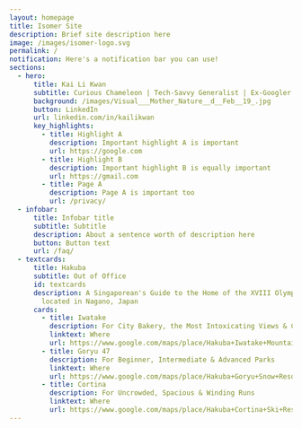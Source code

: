 ```yaml
---
layout: homepage
title: Isomer Site
description: Brief site description here
image: /images/isomer-logo.svg
permalink: /
notification: Here's a notification bar you can use!
sections:
  - hero:
      title: Kai Li Kwan
      subtitle: Curious Chameleon | Tech-Savvy Generalist | Ex-Googler
      background: /images/Visual___Mother_Nature__d__Feb__19_.jpg
      button: LinkedIn
      url: linkedin.com/in/kailikwan
      key_highlights:
        - title: Highlight A
          description: Important highlight A is important
          url: https://google.com
        - title: Highlight B
          description: Important highlight B is equally important
          url: https://gmail.com
        - title: Page A
          description: Page A is important too
          url: /privacy/
  - infobar:
      title: Infobar title
      subtitle: Subtitle
      description: About a sentence worth of description here
      button: Button text
      url: /faq/
  - textcards:
      title: Hakuba
      subtitle: Out of Office
      id: textcards
      description: A Singaporean's Guide to the Home of the XVIII Olympic Winter Games
        located in Nagano, Japan
      cards:
        - title: Iwatake
          description: For City Bakery, the Most Intoxicating Views & Cosplayers
          linktext: Where
          url: https://www.google.com/maps/place/Hakuba+Iwatake+Mountain+Resort/@36.7168942,137.8562573,17z/data=!4m6!3m5!1s0x5ff7cdcf766e54cb:0x4ec9a7c7f2abf1e8!8m2!3d36.7168942!4d137.8588322!16s%2Fg%2F11fcqs__25?entry=ttu
        - title: Goryu 47
          description: For Beginner, Intermediate & Advanced Parks
          linktext: Where
          url: https://www.google.com/maps/place/Hakuba+Goryu+Snow+Resort/@36.662937,137.836664,17z/data=!4m16!1m9!3m8!1s0x5ff7d052042f8da3:0xf19888e37943ae34!2sHakuba+Goryu+Snow+Resort!8m2!3d36.662937!4d137.836664!9m1!1b1!16s%2Fg%2F1239cspl!3m5!1s0x5ff7d052042f8da3:0xf19888e37943ae34!8m2!3d36.662937!4d137.836664!16s%2Fg%2F1239cspl?entry=ttu
        - title: Cortina
          description: For Uncrowded, Spacious & Winding Runs
          linktext: Where
          url: https://www.google.com/maps/place/Hakuba+Cortina+Ski+Resort/@36.7770681,137.8825704,17z/data=!4m16!1m9!3m8!1s0x5ff633664a2a1259:0x5051f369ab91dc28!2sHakuba+Cortina+Ski+Resort!8m2!3d36.7770681!4d137.8851453!9m1!1b1!16s%2Fg%2F120n82k2!3m5!1s0x5ff633664a2a1259:0x5051f369ab91dc28!8m2!3d36.7770681!4d137.8851453!16s%2Fg%2F120n82k2?entry=ttu
---
```

